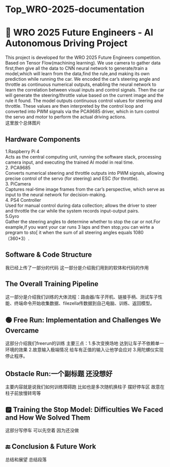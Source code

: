 # Top_WRO-2025-documentation
# 🚗 WRO 2025 Future Engineers - AI Autonomous Driving Project

This project is developed for the WRO 2025 Future Engineers competition. Based on Tensor Flow(machining learning). We use camera to gather data first,then give all the data to CNN neural network to generate/train a model,which will learn from the data,find the rule,and making its own prediction while running the car. We encoded the car’s steering angle and throttle as continuous numerical outputs, enabling the neural network to learn the correlation between visual inputs and control signals. Then the car will generate the steering/throttle value based on the current image and the rule it found. The model outputs continuous control values for steering and throttle. These values are then interpreted by the control loop and converted into PWM signals via the PCA9685 driver, which in turn control the servo and motor to perform the actual driving actions.  
这里放个总体图片  

##  Hardware Components
1.Raspberry Pi 4  
Acts as the central computing unit, running the software stack, processing camera input, and executing the trained AI model in real time.  
2. PCA9685  
Converts numerical steering and throttle outputs into PWM signals, allowing precise control of the servo (for steering) and ESC (for throttle).  
3. PiCamera  
Captures real-time image frames from the car’s perspective, which serve as input to the neural network for decision-making.  
4. PS4 Controller  
Used for manual control during data collection; allows the driver to steer and throttle the car while the system records input-output pairs.  
5.Gyro  
Gather the steering angles to determine whether to stop the car or not.For example,if you want your car runs 3 laps and then stop,you can wirte a pregram to sto[ it when the sum of all steering angles equals 1080（360*3）.

## Software & Code Structure  
我已经上传了一部分的代码 这一部分是介绍我们用到的软体和代码的作用

## The Overall Training Pipeline
这一部分是介绍我们训练的大体流程：路由器/车子开机、链接手柄、测试车子性能、终端命令开始收集数据、filezella传数据到自己电脑、训练、返回模型。

## 🟢 Free Run: Implementation and Challenges We Overcame
这部分介绍我们freerun的训练 主要三点：1.多次变换场地 达到让车子不依赖单一环境的效果 2.故意输入极端情况 给车有正值的输入让他学会应对 3.用陀螺仪实现停止程序。

## Obstacle Run:一个副标题 还没想好
主要内容就是说我们如何训练障碍跑 比如也是多次随机换柱子 摆好停车区 故意在柱子前放慢转弯等

## 🅿️ Training the Stop Model: Difficulties We Faced and How We Solved Them
这部分写停车 可以先空着 因为还没做

## 🔚 Conclusion & Future Work
总结和展望 总结段落


